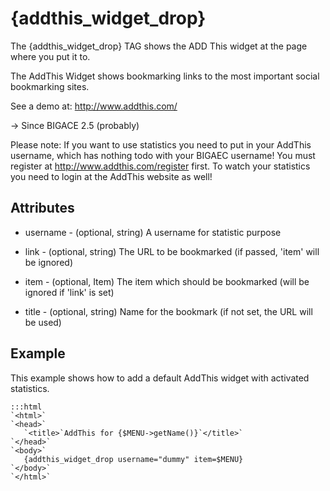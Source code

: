 # {addthis_widget_drop}

The {addthis_widget_drop} TAG shows the ADD This widget at the page where you put it to.

The AddThis Widget shows bookmarking links to the most important social bookmarking sites.

See a demo at: http://www.addthis.com/

-> Since BIGACE 2.5 (probably)

Please note: If you want to use statistics you need to put in your AddThis username, which has nothing todo with your BIGAEC username! You must register at http://www.addthis.com/register first. To watch your statistics you need to login at the AddThis website as well!

## Attributes


*  username - (optional, string)
    A username for statistic purpose

*  link - (optional, string)
    The URL to be bookmarked (if passed, 'item' will be ignored)

*  item - (optional, Item)
    The item which should be bookmarked (will be ignored if 'link' is set)

*  title - (optional, string)
    Name for the bookmark (if not set, the URL will be used)

## Example

This example shows how to add a default AddThis widget with activated statistics.

	:::html
	`<html>`
	`<head>`
	   `<title>`AddThis for {$MENU->getName()}`</title>`
	`</head>`
	`<body>`
	   {addthis_widget_drop username="dummy" item=$MENU}
	`</body>`
	`</html>`

